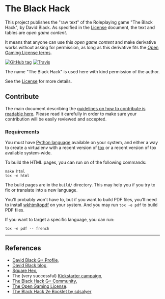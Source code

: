 # The Black Hack

This project publishes the "raw text" of the Roleplaying game "The Black Hack", by David Black. As specified in the [License](LICENSE) document, the text and tables are *open game content*.

It means that anyone can use this *open game content* and make derivative works without asking for permission, as long as this derivative fits the [Open Gaming License terms](http://www.opengamingfoundation.org/ogl.html).

[![GitHub tag](https://img.shields.io/github/tag/brunobord/the-black-hack.svg?maxAge=2592000)]() [![Travis](https://img.shields.io/travis/brunobord/the-black-hack.svg?maxAge=2592000)]()

The name "The Black Hack" is used here with kind permission of the author.

See the [License](LICENSE) for more details.


## Contribute

The main document describing the [guidelines on how to contribute is readable here](.github/CONTRIBUTING.md). Please read it carefully in order to make sure your contribution will be easily reviewed and accepted.

### Requirements

You must have [Python language](https://www.python.org/) available on your system, and either a way to create a virtualenv with a recent version of [tox](http://tox.readthedocs.io/en/latest/) or a recent version of tox available system-wide.

To build the HTML pages, you can run on of the following commands:

```
make html
tox -e html
```

The build pages are in the ``build/`` directory. This may help you if you try to fix or translate into a new language.

You'll probably won't have to, but if you want to build PDF files, you'll need to install [wkhtmltopdf](http://wkhtmltopdf.org/) on your system. And you may run ``tox -e pdf`` to build PDF files.

If you want to target a specific language, you can run:

```
tox -e pdf -- french
```

----

## References

* [David Black G+ Profile](https://plus.google.com/112905476698977529502),
* [David Black blog](http://dngnsndrgns.blogspot.fr/),
* [Square Hex](http://squarehex.myshopify.com/),
* The (very successful) [Kickstarter campaign](https://www.kickstarter.com/projects/1730454032/the-black-hack),
* [The Black Hack G+ Community](https://plus.google.com/communities/107832933727516137622),
* [The Open Gaming License](http://www.opengamingfoundation.org/ogl.html).
* [The Black Hack 2e Booklet by sdsalyer](https://github.com/sdsalyer/The_Black_Hack_2e_Booklet_MD_1.0)
